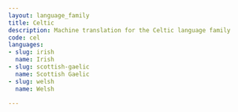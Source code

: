 ```yaml
---
layout: language_family
title: Celtic
description: Machine translation for the Celtic language family
code: cel
languages:
- slug: irish
  name: Irish
- slug: scottish-gaelic
  name: Scottish Gaelic
- slug: welsh
  name: Welsh

---
```



